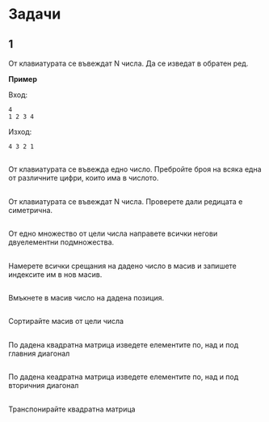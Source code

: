 # Задачи
## 1
От клавиатурата се въвеждат N числа. Да се изведат в обратен ред.

**Пример**

Вход:

	4
	1 2 3 4

Изход:

	4 3 2 1

## 
От клавиатурата се въвежда едно число. Пребройте броя на всяка една от различните цифри, които има в числото.
## 
От клавиатурата се въвеждат N числа. Проверете дали редицата е симетрична.
## 
От едно множество от цели числа направете всички негови двуелементни подмножества.
## 
Намерете всички срещания на дадено число в масив и запишете индексите им в нов масив.
## 
Вмъкнете в масив число на дадена позиция.
##
Сортирайте масив от цели числа
##
По дадена квадратна матрица изведете елементите по, над и под главния диагонал
##
По дадена кеадратна матрица изведете елементите по, над и под вторичния диагонал
##
Транспонирайте квадратна матрица
